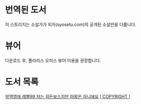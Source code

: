 # 번역된 도서
이 스토리지는 소설가가 되자(syosetu.com)의 공개된 소설만을 다룹니다.

# 뷰어
다운로드 후, 폴라리스 오피스 뷰어 이용을 권장합니다.

# 도서 목록
[악역영애 레벨99 저는 히든보스지만 마왕은 아니에요](https://translatedlibrary.github.io/Translated/%EC%95%85%EC%97%AD%20%EC%98%81%EC%95%A0%20%EB%A0%88%EB%B2%A8%2099/) [[ COPYRIGHT ]](https://translatedlibrary.github.io/Translated/%EC%95%85%EC%97%AD%20%EC%98%81%EC%95%A0%20%EB%A0%88%EB%B2%A8%2099/README.md)
